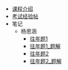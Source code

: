 - [课程介绍](docs/课内笔记/大一下/程序设计基础/README.md)
- [考试经验帖](docs/课内笔记/大一下/程序设计基础/考试经验帖.md)
- 笔记
  - 杨思涵
    - [往年题1](docs/课内笔记/大一下/程序设计基础/笔记/杨思涵/往年题1.md)
    - [往年题1_题解](docs/课内笔记/大一下/程序设计基础/笔记/杨思涵/往年题1_题解.md)
    - [往年题2](docs/课内笔记/大一下/程序设计基础/笔记/杨思涵/往年题2.md)
    - [往年题2_题解](docs/课内笔记/大一下/程序设计基础/笔记/杨思涵/往年题2_题解.md)